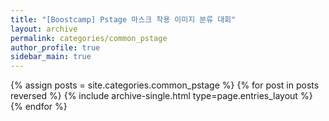 ```yaml
---
title: "[Boostcamp] Pstage 마스크 착용 이미지 분류 대회"
layout: archive
permalink: categories/common_pstage
author_profile: true
sidebar_main: true
---
```



{% assign posts = site.categories.common_pstage %}
{% for post in posts reversed %} {% include archive-single.html type=page.entries_layout %} {% endfor %}